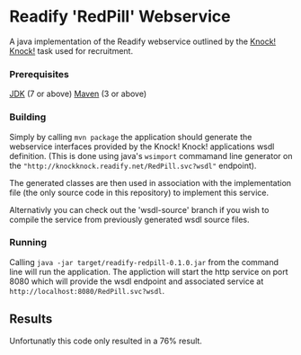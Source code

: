 # Readify 'RedPill' Webservice

A java implementation of the Readify webservice outlined by the [Knock! Knock!](https://knockknock.readify.net)
task used for recruitment.

### Prerequisites

[JDK](http://www.oracle.com/technetwork/java/javase/downloads) (7 or above)
[Maven](http://maven.apache.org/download.cgi) (3 or above)

### Building

Simply by calling `mvn package` the application should generate the webservice interfaces provided
by the Knock! Knock! applications wsdl definition. (This is done using java's `wsimport` commamand line
generator on the `"http://knockknock.readify.net/RedPill.svc?wsdl"` endpoint).

The generated classes are then used in association with the implementation file (the only source code
in this repository) to implement this service.

Alternativly you can check out the 'wsdl-source' branch if you wish to compile the service from previously
generated wsdl source files.

### Running

Calling `java -jar target/readify-redpill-0.1.0.jar` from the command line will run the application.
The appliction will start the http service on port 8080 which will provide the wsdl endpoint and associated
service at `http://localhost:8080/RedPill.svc?wsdl`.

## Results

Unfortunatly this code only resulted in a 76% result.